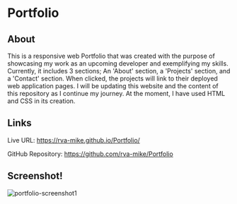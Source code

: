 # Portfolio

## About

This is a responsive web Portfolio that was created with the purpose of showcasing my work as an upcoming developer and exemplifying my skills. Currently, it includes 3 sections; An 'About' section, a 'Projects' section, and a 'Contact' section. When clicked, the projects will link to their deployed web application pages. I will be updating this website and the content of this repository as I continue my journey. At the moment, I have used HTML and CSS in its creation.  

## Links

Live URL: https://rva-mike.github.io/Portfolio/

GitHub Repository: https://github.com/rva-mike/Portfolio

## Screenshot!

![portfolio-screenshot1](https://user-images.githubusercontent.com/105617274/172502497-ed11bb61-8664-4275-967b-be19f57e4217.png)
